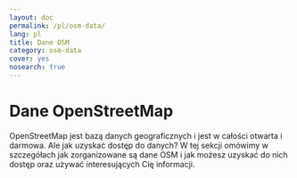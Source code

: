 ```yaml
---
layout: doc
permalink: /pl/osm-data/
lang: pl
title: Dane OSM
category: osm-data
cover: yes
nosearch: true
---
```


Dane OpenStreetMap
==================

OpenStreetMap jest bazą danych geograficznych i jest w całości otwarta i darmowa. Ale jak uzyskać dostęp do danych? W tej sekcji omówimy w szczegółach jak zorganizowane są dane OSM i jak możesz uzyskać do nich dostęp oraz używać interesujących Cię informacji.  

<!--
Omówimy:

-	Dane OSM: Przegląd
-	Formaty plików geograficznych i plik .osm
-	Uzyskiwanie danych
-	Dane i bazy danych OSM
-	Manipulowanie plikami OSM przy użyciu Osmosis
-	API OverPass

-->